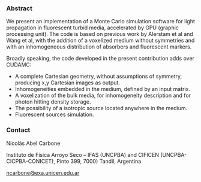 ### Abstract
We present an implementation of a Monte Carlo simulation software for light propagation in fluorescent turbid media, accelerated by GPU (graphic processing unit). The code is based on previous work by Alerstam et al and Wang et al, with the addition of a voxelized medium without symmetries and with an inhomogeneous distribution of absorbers and fluorescent markers.

Broadly speaking, the code developed in the present contribution adds over CUDAMC:

* A complete Cartesian geometry, without assumptions of symmetry, producing x,y Cartesian images as output.
* Inhomogeneities embedded in the medium, defined by an input matrix.
* A voxelization of the bulk media, for inhomogeneity description and for photon hitting density storage.
* The possibility of a isotropic source located anywhere in the medium.
* Fluorescent sources simulation.

### Contact
Nicolás Abel Carbone

Instituto de Física Arroyo Seco – IFAS (UNCPBA) and CIFICEN (UNCPBA-CICPBA-CONICET), Pinto 399, 7000) Tandil, Argentina

ncarbone@exa.unicen.edu.ar